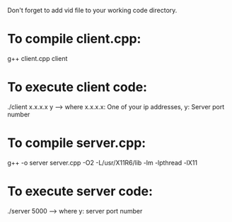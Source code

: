 Don't forget to add vid file to your working code directory.
# To compile client.cpp:
g++ client.cpp client

# To execute client code:
./client x.x.x.x y --> where x.x.x.x: One of your ip addresses, y: Server port number

# To compile server.cpp:
g++ -o server server.cpp -O2 -L/usr/X11R6/lib -lm -lpthread -lX11

# To execute server code:
./server 5000 --> where y: server port number

